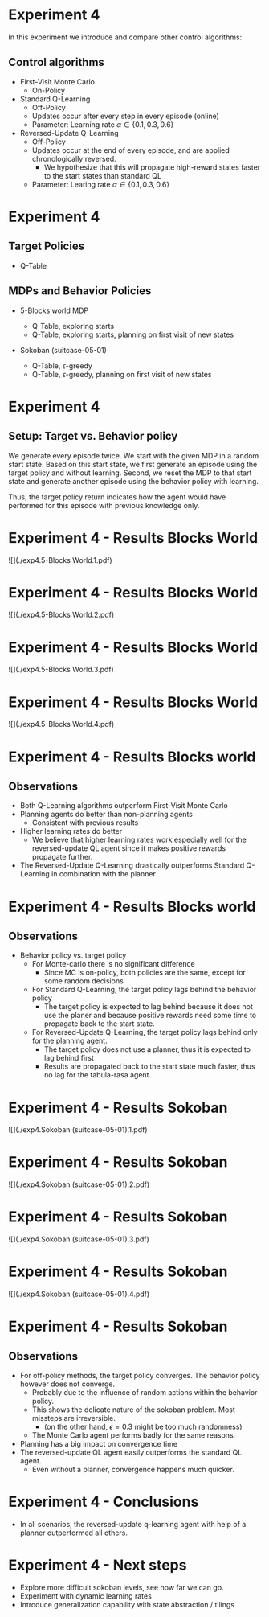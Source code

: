 
# Experiment 4

In this experiment we introduce and compare other control algorithms:

## Control algorithms

* First-Visit Monte Carlo
	* On-Policy
* Standard Q-Learning
	* Off-Policy
	* Updates occur after every step in every episode (online)
	* Parameter: Learning rate $\alpha \in \{0.1, 0.3, 0.6\}$
* Reversed-Update Q-Learning
	* Off-Policy
	* Updates occur at the end of every episode, and are applied chronologically reversed.
		* We hypothesize that this will propagate high-reward states faster to the start states than standard QL
	* Parameter: Learing rate $\alpha \in \{0.1, 0.3, 0.6\}$

# Experiment 4
## Target Policies

* Q-Table

## MDPs and Behavior Policies

* 5-Blocks world MDP
	* Q-Table, exploring starts
	* Q-Table, exploring starts, planning on first visit of new states

* Sokoban (suitcase-05-01)
	* Q-Table, $\epsilon$-greedy
	* Q-Table, $\epsilon$-greedy, planning on first visit of new states

# Experiment 4
## Setup: Target vs. Behavior policy

We generate every episode twice. We start with the given MDP in a random start state.
Based on this start state, we first generate an episode using the target policy and without learning.
Second, we reset the MDP to that start state and generate another episode using the behavior policy with learning.

Thus, the target policy return indicates how the agent would have performed for this episode with previous knowledge only.

# Experiment 4 - Results Blocks World
![](./exp4.5-Blocks World.1.pdf)

# Experiment 4 - Results Blocks World
![](./exp4.5-Blocks World.2.pdf)

# Experiment 4 - Results Blocks World
![](./exp4.5-Blocks World.3.pdf)

# Experiment 4 - Results Blocks World
![](./exp4.5-Blocks World.4.pdf)

# Experiment 4 - Results Blocks world
## Observations
* Both Q-Learning algorithms outperform First-Visit Monte Carlo
* Planning agents do better than non-planning agents
	* Consistent with previous results
* Higher learning rates do better
	* We believe that higher learning rates work especially well for the reversed-update QL agent since it makes positive rewards propagate further.
* The Reversed-Update Q-Learning drastically outperforms Standard Q-Learning in combination with the planner

# Experiment 4 - Results Blocks world
## Observations
* Behavior policy vs. target policy
	* For Monte-carlo there is no significant difference
		* Since MC is on-policy, both policies are the same, except for some random decisions
	* For Standard Q-Learning, the target policy lags behind the behavior policy
		* The target policy is expected to lag behind because it does not use the planer and because positive rewards need some time to propagate back to the start state.
	* For Reversed-Update Q-Learning, the target policy lags behind only for the planning agent.
		* The target policy does not use a planner, thus it is expected to lag behind first
		* Results are propagated back to the start state much faster, thus no lag for the tabula-rasa agent.
		

# Experiment 4 - Results Sokoban
![](./exp4.Sokoban (suitcase-05-01).1.pdf)

# Experiment 4 - Results Sokoban
![](./exp4.Sokoban (suitcase-05-01).2.pdf)

# Experiment 4 - Results Sokoban
![](./exp4.Sokoban (suitcase-05-01).3.pdf)

# Experiment 4 - Results Sokoban
![](./exp4.Sokoban (suitcase-05-01).4.pdf)

# Experiment 4 - Results Sokoban
## Observations
* For off-policy methods, the target policy converges. The behavior policy however does not converge.
	* Probably due to the influence of random actions within the behavior policy.
	* This shows the delicate nature of the sokoban problem. Most missteps are irreversible.
		* (on the other hand, $\epsilon=0.3$ might be too much randomness)
	* The Monte Carlo agent performs badly for the same reasons.
* Planning has a big impact on convergence time
* The reversed-update QL agent easily outperforms the standard QL agent.
	* Even without a planner, convergence happens much quicker.


# Experiment 4 - Conclusions
* In all scenarios, the reversed-update q-learning agent with help of a planner outperformed all others.

# Experiment 4 - Next steps
* Explore more difficult sokoban levels, see how far we can go.
* Experiment with dynamic learning rates
* Introduce generalization capability with state abstraction / tilings
